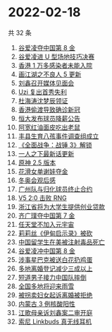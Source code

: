 # 2022-02-18

共 32 条

<!-- BEGIN ZHIHUSEARCH -->
<!-- 最后更新时间 Fri Feb 18 2022 19:08:02 GMT+0800 (China Standard Time) -->
1. [谷爱凌夺中国第 8 金](https://www.zhihu.com/search?q=谷爱凌)
1. [谷爱凌进 U 型场地技巧决赛](https://www.zhihu.com/search?q=谷爱凌)
1. [香港 1 万多感染者未能入院](https://www.zhihu.com/search?q=香港疫情)
1. [画江湖之不良人 5 更新](https://www.zhihu.com/search?q=不良人)
1. [刘鑫召开媒体见面会](https://www.zhihu.com/search?q=刘鑫见面会)
1. [Uzi 复出首秀失利](https://www.zhihu.com/search?q=Uzi)
1. [杜海涛沈梦辰领证](https://www.zhihu.com/search?q=杜海涛沈梦辰领证)
1. [香港偷渡导致确诊新冠](https://www.zhihu.com/search?q=香港偷渡)
1. [恒大发布球员降薪公告](https://www.zhihu.com/search?q=恒大)
1. [阿宽红油面皮吃出老鼠](https://www.zhihu.com/search?q=阿宽红油面皮)
1. [丰县生育八孩事件调查组成立](https://www.zhihu.com/search?q=丰县八孩调查组)
1. [《全面战争：战锤 3》解锁](https://www.zhihu.com/search?q=战锤3)
1. [一人之下最新话更新](https://www.zhihu.com/search?q=一人之下)
1. [原神 2.5 版本](https://www.zhihu.com/search?q=原神)
1. [花滑女单谢娃夺金](https://www.zhihu.com/search?q=花样滑冰)
1. [冬奥会观后感](https://www.zhihu.com/search?q=冬奥会观后感)
1. [广州队与归化球员终止合约](https://www.zhihu.com/search?q=广州队)
1. [V5 2:0 击败 RNG ](https://www.zhihu.com/search?q=v5)
1. [浙江省将为大学生提供创业贷款](https://www.zhihu.com/search?q=浙江省创业贷款)
1. [齐广璞夺中国第 7 金](https://www.zhihu.com/search?q=齐广璞)
1. [任天堂不加入元宇宙](https://www.zhihu.com/search?q=任天堂)
1. [莉莉丝《伊甸启示录》被砍](https://www.zhihu.com/search?q=伊甸启示录)
1. [中国留学生在美被注射毒品死亡](https://www.zhihu.com/search?q=中国留学生)
1. [谷爱凌冲中国第 8 金](https://www.zhihu.com/search?q=谷爱凌)
1. [涉事星巴克被送白花扔鸡蛋](https://www.zhihu.com/search?q=星巴克)
1. [多地离婚登记减少三成以上](https://www.zhihu.com/search?q=离婚登记减少)
1. [短道男子接力中国队摔倒](https://www.zhihu.com/search?q=短道速滑)
1. [全国多地将迎来雨雪](https://www.zhihu.com/search?q=全国多地将迎来雨雪)
1. [被拐卖妇女起诉离婚被拒绝](https://www.zhihu.com/search?q=被拐卖妇女)
1. [内蒙古 3 例核酸阳性](https://www.zhihu.com/search?q=内蒙古新增)
1. [江歌母亲诉刘鑫案二审开庭](https://www.zhihu.com/search?q=江歌案)
1. [索尼 Linkbuds 真无线耳机](https://www.zhihu.com/search?q=索尼耳塞)
<!-- END ZHIHUSEARCH -->
